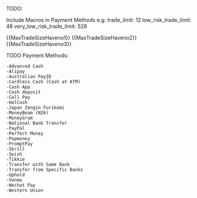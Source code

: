 TODO:

Include Macros in Payment Methods e.g:
trade_limit: 12
low_risk_trade_limit: 48
very_low_risk_trade_limit: 528

{{MaxTradeSizeHaveno1}} {{MaxTradeSizeHaveno2}} {{MaxTradeSizeHaveno3}}

TODO Payment Methods:
```
-Advanced Cash
-Alipay
-Australian PayID
-Cardless Cash (Cash at ATM)
-Cash App
-Cash deposit
-Cell Pay
-HalCash
-Japan Zengin Furikomi
-MoneyBeam (N26)
-MoneyGram
-National Bank Transfer
-PayPal
-Perfect Money
-Popmoney
-PromptPay
-Skrill
-Swish
-Tikkie
-Transfer with Same Bank
-Transfer from Specific Banks
-Uphold
-Venmo
-Wechat Pay
-Western Union
```
